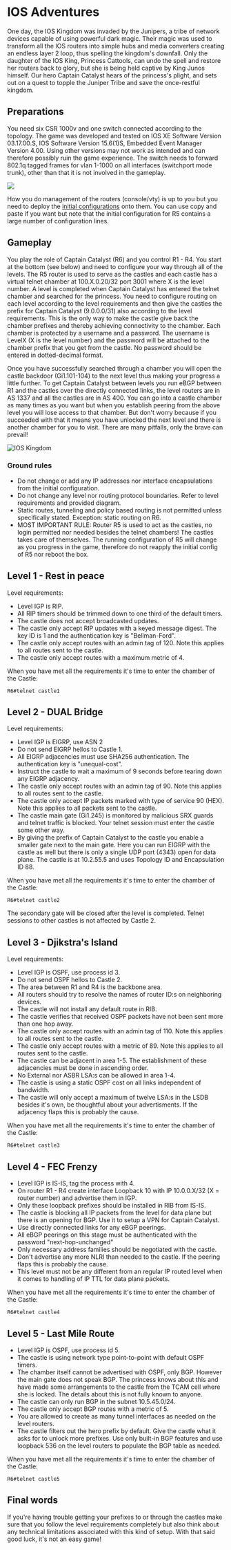 # IOS Adventures
One day, the IOS Kingdom was invaded by the Junipers, a tribe of network devices capable of using powerful dark magic. Their magic was used to transform all the IOS routers into simple hubs and media converters creating an endless layer 2 loop, thus spelling the kingdom's downfall. Only the daughter of the IOS King, Princess Cattools, can undo the spell and restore her routers back to glory, but she is being held captive by King Junos himself. Our hero Captain Catalyst hears of the princess's plight, and sets out on a quest to topple the Juniper Tribe and save the once-restful kingdom.

## Preparations
You need six CSR 1000v and one switch connected according to the topology. The game was developed and tested on IOS XE Software Version 03.17.00.S, IOS Software Version 15.6(1)S, Embedded Event Manager Version 4.00. Using other versions may not work as intended and can therefore possibly ruin the game experience. The switch needs to forward 802.1q tagged frames for vlan 1-1000 on all interfaces (switchport mode trunk), other than that it is not involved in the gameplay. 

![](Network-Topology.PNG)

How you do management of the routers (console/vty) is up to you but you need to deploy the [initial configurations](initial-configs/) onto them. You can use copy and paste if you want but note that the initial configuration for R5 contains a large number of configuration lines. 

## Gameplay
You play the role of Captain Catalyst (R6) and you control R1 - R4. You start at the bottom (see below) and need to configure your way through all of the levels. The R5 router is used to serve as the castles and each castle has a virtual telnet chamber at 100.X.0.20/32 port 3001 where X is the level number. A level is completed when Captain Catalyst has entered the telnet chamber and searched for the princess. You need to configure routing on each level according to the level requirements and then give the castles the prefix for Captain Catalyst (9.0.0.0/31) also according to the level requirements. This is the only way to make the castle give back the chamber prefixes and thereby achieving connectivity to the chamber. Each chamber is protected by a username and a password. The username is LevelX (X is the level number) and the password will be attached to the chamber prefix that you get from the castle. No password should be entered in dotted-decimal format.

Once you have successfully searched through a chamber you will open the castle backdoor (Gi1.101-104) to the next level thus making your progress a little further. To get Captain Catalyst between levels you run eBGP between R1 and the castles over the directly connected links, the level routers are in AS 1337 and all the castles are in AS 400. You can go into a castle chamber as many times as you want but when you establish peering from the above level you will lose access to that chamber. But don't worry because if you succeeded with that it means you have unlocked the next level and there is another chamber for you to visit. There are many pitfalls, only the brave can prevail!

![IOS Kingdom](IOS-Kingdom.PNG)

### Ground rules
- Do not change or add any IP addresses nor interface encapsulations from the initial configuration.
- Do not change any level nor routing protocol boundaries. Refer to level requirements and provided diagram.
- Static routes, tunneling and policy based routing is not permitted unless specifically stated. Exception: static routing on R6.
- MOST IMPORTANT RULE: Router R5 is used to act as the castles, no login permitted nor needed besides the telnet chambers! The castles takes care of themselves. The running configuration of R5 will change as you progress in the game, therefore do not reapply the initial config of R5 nor reboot the box. 

## Level 1 - Rest in peace

Level requirements:
- Level IGP is RIP. 
- All RIP timers should be trimmed down to one third of the default timers.
- The castle does not accept broadcasted updates.
- The castle only accept RIP updates with a keyed message digest. The key ID is 1 and the authentication key is "Bellman-Ford".
- The castle only accept routes with an admin tag of 120. Note this applies to all routes sent to the castle.
- The castle only accept routes with a maximum metric of 4.

When you have met all the requirements it's time to enter the chamber of the Castle:
```
R6#telnet castle1
```

## Level 2 - DUAL Bridge

Level requirements:
- Level IGP is EIGRP, use ASN 2
- Do not send EIGRP hellos to Castle 1.
- All EIGRP adjacencies must use SHA256 authentication. The authentication key is "unequal-cost".
- Instruct the castle to wait a maximum of 9 seconds before tearing down any EIGRP adjacency.
- The castle only accept routes with an admin tag of 90. Note this applies to all routes sent to the castle.
- The castle only accept IP packets marked with type of service 90 (HEX). Note this applies to all packets sent to the castle.
- The castle main gate (Gi1.245) is monitored by malicious SRX guards and telnet traffic is blocked. Your telnet session must enter the castle some other way.
- By giving the prefix of Captain Catalyst to the castle you enable a smaller gate next to the main gate. Here you can run EIGRP with the castle as well but there is only a single UDP port (4343) open for data plane. The castle is at 10.2.55.5 and uses Topology ID and Encapsulation ID 88. 

When you have met all the requirements it's time to enter the chamber of the Castle:
```
R6#telnet castle2
```
The secondary gate will be closed after the level is completed. Telnet sessions to other castles is not affected by Castle 2.

## Level 3 - Djikstra's Island

Level requirements:
- Level IGP is OSPF, use process id 3.
- Do not send OSPF hellos to Castle 2.
- The area between R1 and R4 is the backbone area.
- All routers should try to resolve the names of router ID:s on neighboring devices.
- The castle will not install any default route in RIB.
- The castle verifies that received OSPF packets have not been sent more than one hop away.
- The castle only accept routes with an admin tag of 110. Note this applies to all routes sent to the castle.
- The castle only accept routes with a metric of 89. Note this applies to all routes sent to the castle.
- The castle can be adjacent in area 1-5. The establishment of these adjacencies must be done in ascending order.
- No External nor ASBR LSA:s can be allowed in area 1-4.
- The castle is using a static OSPF cost on all links independent of bandwidth.
- The castle will only accept a maximum of twelve LSA:s in the LSDB besides it's own, be thoughtful about your advertisments. If the adjacency flaps this is probably the cause.

When you have met all the requirements it's time to enter the chamber of the Castle:
```
R6#telnet castle3
```

## Level 4 - FEC Frenzy

- Level IGP is IS-IS, tag the process with 4.
- On router R1 - R4 create interface Loopback 10 with IP 10.0.0.X/32 (X = router number) and advertise them in IGP.
- Only these loopback prefixes should be installed in RIB from IS-IS.
- The castle is blocking all IP packets from the level for data plane but there is an opening for BGP. Use it to setup a VPN for Captain Catalyst. 
- Use directly connected links for any eBGP peerings.
- All eBGP peerings on this stage must be authenticated with the password "next-hop-unchanged"
- Only necessary address families should be negotiated with the castle.
- Don't advertise any more NLRI than needed to the castle. If the peering flaps this is probably the cause.
- This level must not be any different from an regular IP routed level when it comes to handling of IP TTL for data plane packets.

When you have met all the requirements it's time to enter the chamber of the Castle:
```
R6#telnet castle4
```

## Level 5 - Last Mile Route

 - Level IGP is OSPF, use process id 5.
 - The castle is using network type point-to-point with default OSPF timers.
 - The chamber itself cannot be advertised with OSPF, only BGP. However the main gate does not speak BGP. The princess knows about this and have made some arrangements to the castle from the TCAM cell where she is locked. The details about this is not fully known to anyone. 
 - The castle can only run BGP in the subnet 10.5.45.0/24.
 - The castle only accept BGP routes with a metric of 5.
 - You are allowed to create as many tunnel interfaces as needed on the level routers.
 - The castle filters out the hero prefix by default. Give the castle what it asks for to unlock more prefixes. Use only built-in BGP features and use loopback 536 on the level routers to populate the BGP table as needed.

When you have met all the requirements it's time to enter the chamber of the Castle:
```
R6#telnet castle5
```

## Final words
If you're having trouble getting your prefixes to or through the castles make sure that you follow the level requirements completely but also think about any technical limitations associated with this kind of setup. With that said good luck, it's not an easy game!
